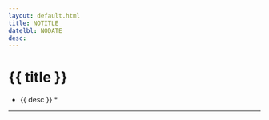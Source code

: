 ```yaml
---
layout: default.html
title: NOTITLE
datelbl: NODATE
desc:
---
```


# {{ title }}
* {{ desc }} *
------------------